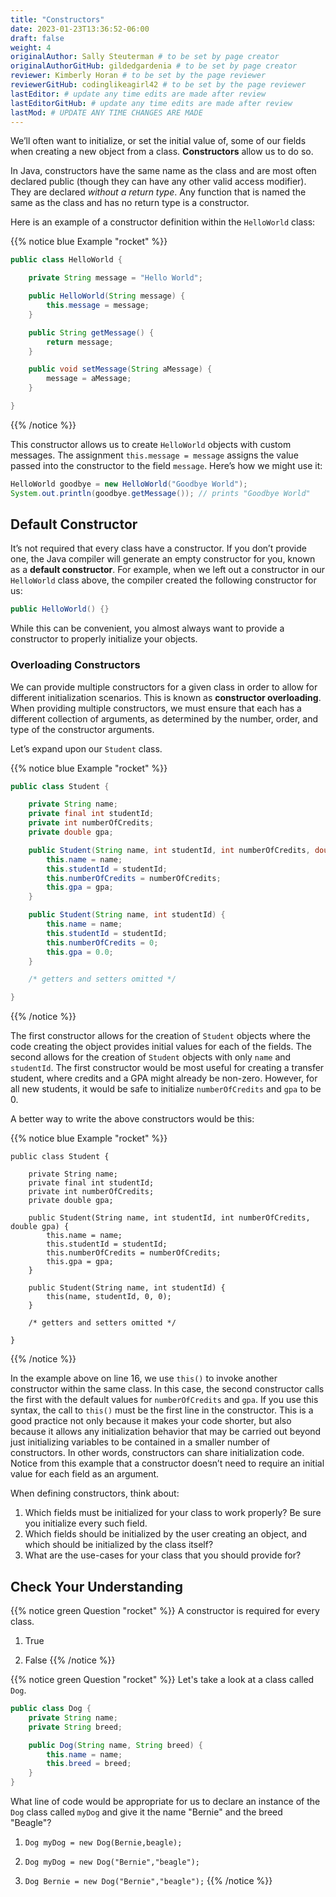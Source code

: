 ```yaml
---
title: "Constructors"
date: 2023-01-23T13:36:52-06:00
draft: false
weight: 4
originalAuthor: Sally Steuterman # to be set by page creator
originalAuthorGitHub: gildedgardenia # to be set by page creator
reviewer: Kimberly Horan # to be set by the page reviewer
reviewerGitHub: codinglikeagirl42 # to be set by the page reviewer
lastEditor: # update any time edits are made after review
lastEditorGitHub: # update any time edits are made after review
lastMod: # UPDATE ANY TIME CHANGES ARE MADE
---
```


We’ll often want to initialize, or set the initial value of, some of our fields when creating a new object from a class. **Constructors** allow us to do so.

In Java, constructors have the same name as the class and are most often declared public (though they can have any other valid access modifier). They are declared *without a return type*. Any function that is named the same as the class and has no return type is a constructor.

Here is an example of a constructor definition within the `HelloWorld` class:

{{% notice blue Example "rocket" %}}
```java
public class HelloWorld {

    private String message = "Hello World";

    public HelloWorld(String message) {
        this.message = message;
    }

    public String getMessage() {
        return message;
    }

    public void setMessage(String aMessage) {
        message = aMessage;
    }

}
```
{{% /notice %}}

This constructor allows us to create `HelloWorld` objects with custom messages. The assignment `this.message = message` assigns the value passed into the constructor to the field `message`. Here’s how we might use it:

```java
HelloWorld goodbye = new HelloWorld("Goodbye World");
System.out.println(goodbye.getMessage()); // prints "Goodbye World"
```

## Default Constructor

It’s not required that every class have a constructor. If you don’t provide one, the Java compiler will generate an empty constructor for you, known as a **default constructor**. For example, when we left out a constructor in our `HelloWorld` class above, the compiler created the following constructor for us:

```java
public HelloWorld() {}
```

While this can be convenient, you almost always want to provide a constructor to properly initialize your objects.

### Overloading Constructors

We can provide multiple constructors for a given class in order to allow for different initialization scenarios. This is known as **constructor overloading**. When providing multiple constructors, we must ensure that each has a different collection of arguments, as determined by the number, order, and type of the constructor arguments.

Let’s expand upon our `Student` class.

{{% notice blue Example "rocket" %}}
```java
public class Student {

    private String name;
    private final int studentId;
    private int numberOfCredits;
    private double gpa;

    public Student(String name, int studentId, int numberOfCredits, double gpa) {
        this.name = name;
        this.studentId = studentId;
        this.numberOfCredits = numberOfCredits;
        this.gpa = gpa;
    }

    public Student(String name, int studentId) {
        this.name = name;
        this.studentId = studentId;
        this.numberOfCredits = 0;
        this.gpa = 0.0;
    }

    /* getters and setters omitted */

}
```
{{% /notice %}}

The first constructor allows for the creation of `Student` objects where the code creating the object provides initial values for each of the fields. The second allows for the creation of `Student` objects with only `name` and `studentId`. The first constructor would be most useful for creating a transfer student, where credits and a GPA might already be non-zero. However, for all new students, it would be safe to initialize `numberOfCredits` and `gpa` to be 0.

A better way to write the above constructors would be this:

{{% notice blue Example "rocket" %}}
```java{linenos=tables}
public class Student {

    private String name;
    private final int studentId;
    private int numberOfCredits;
    private double gpa;

    public Student(String name, int studentId, int numberOfCredits, double gpa) {
        this.name = name;
        this.studentId = studentId;
        this.numberOfCredits = numberOfCredits;
        this.gpa = gpa;
    }

    public Student(String name, int studentId) {
        this(name, studentId, 0, 0);
    }

    /* getters and setters omitted */

}
```
{{% /notice %}}

In the example above on line 16, we use `this()` to invoke another constructor within the same class. In this case, the second constructor calls the first with the default values for `numberOfCredits` and `gpa`. If you use this syntax, the call to `this()` must be the first line in the constructor. This is a good practice not only because it makes your code shorter, but also because it allows any initialization behavior that may be carried out beyond just initializing variables to be contained in a smaller number of constructors. In other words, constructors can share initialization code. Notice from this example that a constructor doesn’t need to require an initial value for each field as an argument.

When defining constructors, think about:

1. Which fields must be initialized for your class to work properly? Be sure you initialize every such field.
1. Which fields should be initialized by the user creating an object, and which should be initialized by the class itself?
1. What are the use-cases for your class that you should provide for?

## Check Your Understanding

{{% notice green Question "rocket" %}}
A constructor is required for every class.

1. True

1. False
{{% /notice %}}

{{% notice green Question "rocket" %}}
Let's take a look at a class called `Dog`.

```java
public class Dog {
    private String name;
    private String breed;

    public Dog(String name, String breed) {
        this.name = name;
        this.breed = breed;
    }
}
```

What line of code would be appropriate for us to declare an instance of the `Dog` class called `myDog` and give it the name "Bernie" and the breed "Beagle"?

1. `Dog myDog = new Dog(Bernie,beagle);`

1. `Dog myDog = new Dog("Bernie","beagle");`

1. `Dog Bernie = new Dog("Bernie","beagle");`
{{% /notice %}}